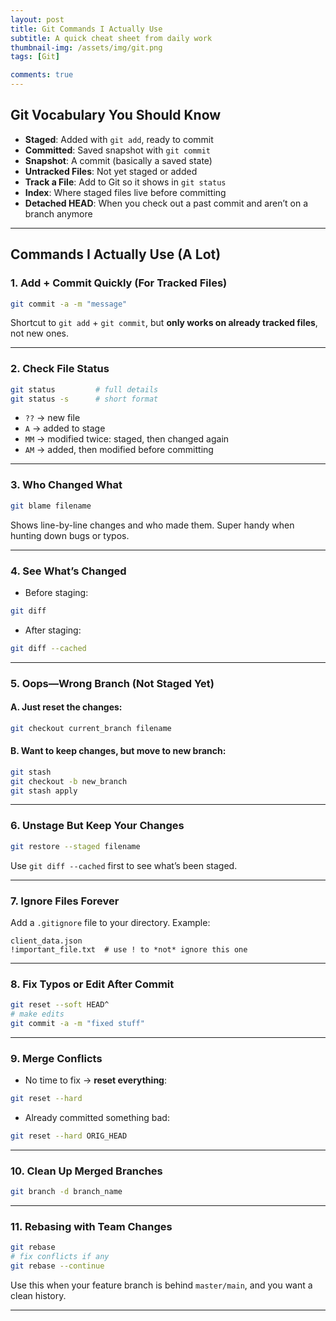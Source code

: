 ```yaml
---
layout: post
title: Git Commands I Actually Use
subtitle: A quick cheat sheet from daily work
thumbnail-img: /assets/img/git.png
tags: [Git]

comments: true
---
```


## Git Vocabulary You Should Know

- **Staged**: Added with `git add`, ready to commit  
- **Committed**: Saved snapshot with `git commit`  
- **Snapshot**: A commit (basically a saved state)  
- **Untracked Files**: Not yet staged or added  
- **Track a File**: Add to Git so it shows in `git status`  
- **Index**: Where staged files live before committing  
- **Detached HEAD**: When you check out a past commit and aren’t on a branch anymore  

---

## Commands I Actually Use (A Lot)

### 1. Add + Commit Quickly (For Tracked Files)
```bash
git commit -a -m "message"
```
Shortcut to `git add` + `git commit`, but **only works on already tracked files**, not new ones.

---

### 2. Check File Status
```bash
git status         # full details  
git status -s      # short format
```
- `??` → new file  
- `A`  → added to stage  
- `MM` → modified twice: staged, then changed again  
- `AM` → added, then modified before committing  

---

### 3. Who Changed What
```bash
git blame filename
```
Shows line-by-line changes and who made them. Super handy when hunting down bugs or typos.

---

### 4. See What’s Changed
- Before staging:
```bash
git diff
```
- After staging:
```bash
git diff --cached
```

---

### 5. Oops—Wrong Branch (Not Staged Yet)

#### A. Just reset the changes:
```bash
git checkout current_branch filename
```

#### B. Want to keep changes, but move to new branch:
```bash
git stash
git checkout -b new_branch
git stash apply
```

---

### 6. Unstage But Keep Your Changes
```bash
git restore --staged filename
```
Use `git diff --cached` first to see what’s been staged.

---

### 7. Ignore Files Forever
Add a `.gitignore` file to your directory. Example:
```
client_data.json
!important_file.txt  # use ! to *not* ignore this one
```

---

### 8. Fix Typos or Edit After Commit
```bash
git reset --soft HEAD^
# make edits
git commit -a -m "fixed stuff"
```

---

### 9. Merge Conflicts

- No time to fix → **reset everything**:
```bash
git reset --hard
```

- Already committed something bad:
```bash
git reset --hard ORIG_HEAD
```

---

### 10. Clean Up Merged Branches
```bash
git branch -d branch_name
```

---

### 11. Rebasing with Team Changes
```bash
git rebase
# fix conflicts if any
git rebase --continue
```
Use this when your feature branch is behind `master/main`, and you want a clean history.

---
